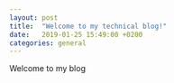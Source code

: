 ```yaml
---
layout: post
title:  "Welcome to my technical blog!"
date:   2019-01-25 15:49:00 +0200
categories: general
---
```

Welcome to my blog
